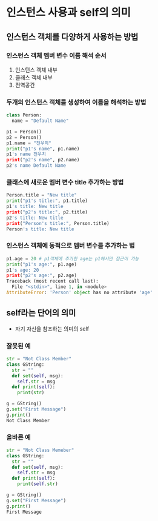 # 인스턴스 사용과 self의 의미

## 인스턴스 객체를 다양하게 사용하는 방법

### 인스턴스 객체 멤버 변수 이름 해석 순서
1. 인스턴스 객체 내부
2. 클래스 객체 내부
3. 전역공간

### 두개의 인스턴스 객체를 생성하여 이름을 해석하는 방법
```python
class Person:
  name = "Default Name"

p1 = Person()
p2 = Person()
p1.name = "전우치"
print("p1's name", p1.name)
p1's name 전우치
print("p2's name", p2.name)
p2's name Default Name
```

### 클래스에 새로운 멤버 변수 title 추가하는 방법
```python
Person.title = "New title"
print("p1's title:", p1.title)
p1's title: New title
print("p2's title:", p2.title)
p2's title: New title
print("Person's title:", Person.title)
Person's title: New title
```

### 인스턴스 객체에 동적으로 멤버 변수를 추가하는 법
```python
p1.age = 20 # p1객체에 추가한 age는 p1에서만 접근이 가능
print("p1's age:", p1.age)
p1's age: 20
print("p2's age:", p2.age)
Traceback (most recent call last):
  File "<stdin>", line 1, in <module>
AttributeError: 'Person' object has no attribute 'age'
```

## self라는 단어의 의미
- 자기 자신을 참조하는 의미의 self

### 잘못된 예
```python
str = "Not Class Member"
class GString:
  str = ""
  def set(self, msg):
    self.str = msg
  def print(self):
    print(str)

g = GString()
g.set("First Message")
g.print()
Not Class Member
```
### 올바른 예
```python
str = "Not Class Memeber"
class GString:
  str = ""
  def set(self, msg):
    self.str = msg
  def print(self):
    print(self.str)

g = GString()
g.set("First Message")
g.print()
First Message
```